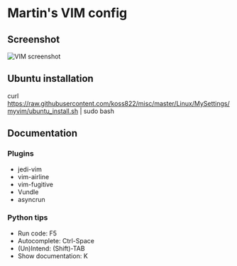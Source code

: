 # Martin's VIM config

## Screenshot
![VIM screenshot](https://raw.githubusercontent.com/koss822/misc/master/imgs/vim-screenshot.png "VIM Screenshot")

## Ubuntu installation
curl https://raw.githubusercontent.com/koss822/misc/master/Linux/MySettings/myvim/ubuntu_install.sh | sudo bash

## Documentation

### Plugins
- jedi-vim
- vim-airline
- vim-fugitive
- Vundle
- asyncrun

### Python tips
- Run code: F5
- Autocomplete: Ctrl-Space
- (Un)Intend: (Shift)-TAB
- Show documentation: K
